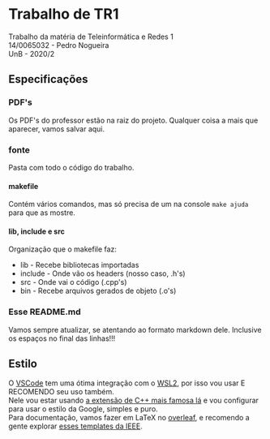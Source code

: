 # Trabalho de TR1

Trabalho da matéria de Teleinformática e Redes 1  
14/0065032 - Pedro Nogueira  
UnB - 2020/2  

## Especificações

### PDF's

Os PDF's do professor estão na raiz do projeto. Qualquer coisa a mais que aparecer, vamos salvar aqui.

### fonte

Pasta com todo o código do trabalho.

#### makefile

Contém vários comandos, mas só precisa de um na console ```make ajuda``` para que as mostre.

#### lib, include e src

Organização que o makefile faz:

* lib - Recebe bibliotecas importadas
* include - Onde vão os headers (nosso caso, .h's)
* src - Onde vai o código (.cpp's)
* bin - Recebe arquivos gerados de objeto (.o's)

### Esse README.md

Vamos sempre atualizar, se atentando ao formato markdown dele. Inclusive os espaços no final das linhas!!!

## Estilo

O [VSCode](code.visualstudio.com) tem uma ótima integração com o [WSL2](ubuntu.com/wsl), por isso vou usar E RECOMENDO seu uso também.  
Nele vou estar usando [a extensão de C++ mais famosa lá](marketplace.visualstudio.com/items?itemName=ms-vscode.cpptools) e vou configurar para usar o estilo da Google, simples e puro.  
Para documentação, vamos fazer em LaTeX no [overleaf](overleaf.com), e recomendo a gente explorar [esses templates da IEEE](http://www.ieee.org/conferences_events/conferences/publishing/templates.html).
